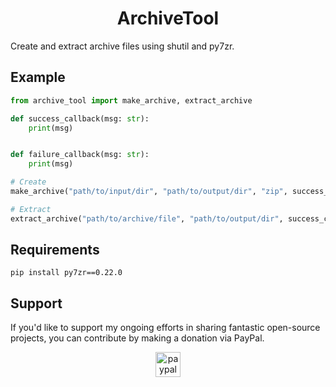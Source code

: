 <h1 align="center" id="title">ArchiveTool</h1>

<p id="description">Create and extract archive files using shutil and py7zr.</p>


<h2 align="left">Example</h2>

```python
from archive_tool import make_archive, extract_archive

def success_callback(msg: str):
    print(msg)


def failure_callback(msg: str):
    print(msg)

# Create
make_archive("path/to/input/dir", "path/to/output/dir", "zip", success_callback, failure_callback)

# Extract
extract_archive("path/to/archive/file", "path/to/output/dir", success_callback, failure_callback)
```

<h2 align="left">Requirements</h2>

```
pip install py7zr==0.22.0
```

<h2 align="left">Support</h2>

<p align="left">If you'd like to support my ongoing efforts in sharing fantastic open-source projects, you can contribute by making a donation via PayPal.</p>

<div align="center">
  <a href="https://www.paypal.com/paypalme/iamironman0" target="_blank">
    <img src="https://img.shields.io/static/v1?message=PayPal&logo=paypal&label=&color=00457C&logoColor=white&labelColor=&style=flat" height="40" alt="paypal logo"  />
  </a>
</div>
